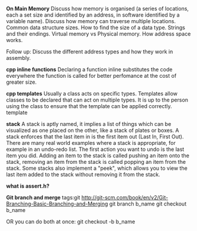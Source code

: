 **On Main Memory**
Discuss how memory is organised (a series of locations, each a set size and identified by an address,  in software identified by a variable name). Discuss how memory can traverse multiple locations. Common data structure sizes. How to find the size of a data type. Strings and their endings. Virtual memory vs Physical memory. How address space works.

Follow up: Discuss the different address types and how they work in assembly.

**cpp inline functions**
Declaring a function inline substitutes the code everywhere the function is called for better perfomance at the cost of greater size.

**cpp templates**
Usually a class acts on specific types. Templates allow classes to be declared that can act on multiple types. It is up to the person using the class to ensure that the template can be applied correctly. template <class a_type>

**stack**
A stack is aptly named, it implies a list of things which can be visualized as one placed on the other, like a stack of plates or boxes. A stack enforces that the last item in is the first item out (Last In, First Out). There are many real world examples where a stack is appropriate, for example in an undo-redo list. The first action you want to undo is the last item you did. Adding an item to the stack is called pushing an item onto the stack, removing an item from the stack is called popping an item from the stack. Some stacks also implement a "peek", which allows you to view the last item added to the stack without removing it from the stack.

**what is assert.h?**

**Git branch and merge**
tags:git
http://git-scm.com/book/en/v2/Git-Branching-Basic-Branching-and-Merging
git branch b_name
git checkout b_name

OR you can do both at once:
git checkout -b b_name
